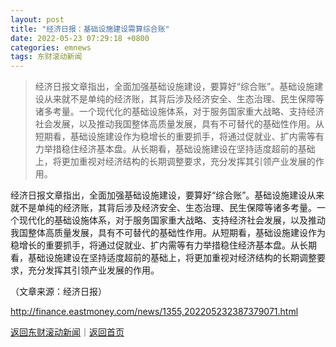 ```yaml
---
layout: post
title: "经济日报：基础设施建设需算综合账"
date: 2022-05-23 07:29:18 +0800
categories: emnews
tags: 东财滚动新闻
---
```

> 经济日报文章指出，全面加强基础设施建设，要算好“综合账”。基础设施建设从来就不是单纯的经济账，其背后涉及经济安全、生态治理、民生保障等诸多考量。一个现代化的基础设施体系，对于服务国家重大战略、支持经济社会发展，以及推动我国整体高质量发展，具有不可替代的基础性作用。从短期看，基础设施建设作为稳增长的重要抓手，将通过促就业、扩内需等有力举措稳住经济基本盘。从长期看，基础设施建设在坚持适度超前的基础上，将更加重视对经济结构的长期调整要求，充分发挥其引领产业发展的作用。

<p>经济日报文章指出，全面加强基础设施建设，要算好“综合账”。基础设施建设从来就不是单纯的经济账，其背后涉及经济安全、生态治理、民生保障等诸多考量。一个现代化的基础设施体系，对于服务国家重大战略、支持经济社会发展，以及推动我国整体高质量发展，具有不可替代的基础性作用。从短期看，基础设施建设作为稳增长的重要抓手，将通过促就业、扩内需等有力举措稳住经济基本盘。从长期看，基础设施建设在坚持适度超前的基础上，将更加重视对经济结构的长期调整要求，充分发挥其引领产业发展的作用。</p><p class="em_media">（文章来源：经济日报）</p>

<http://finance.eastmoney.com/news/1355,202205232387379071.html>

[返回东财滚动新闻](//finews.withounder.com/emnews/)｜[返回首页](//finews.withounder.com/)